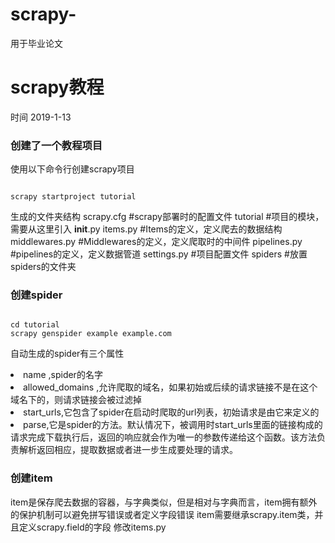 # scrapy-
用于毕业论文

scrapy教程
=========
时间 2019-1-13

### 创建了一个教程项目 

使用以下命令行创建scrapy项目
<pre><code>
scrapy startproject tutorial
</code></pre>
生成的文件夹结构
scrapy.cfg  #scrapy部署时的配置文件
tutorial    #项目的模块，需要从这里引入
__init__.py
items.py    #Items的定义，定义爬去的数据结构
middlewares.py   #Middlewares的定义，定义爬取时的中间件
pipelines.py     #pipelines的定义，定义数据管道
settings.py      #项目配置文件
spiders        #放置spiders的文件夹

### 创建spider
<pre><code>
cd tutorial
scrapy genspider example example.com
</code></pre>

自动生成的spider有三个属性
<li>name ,spider的名字</li>
<li>allowed_domains ,允许爬取的域名，如果初始或后续的请求链接不是在这个域名下的，则请求链接会被过滤掉</li>
<li>start_urls,它包含了spider在启动时爬取的url列表，初始请求是由它来定义的</li>
<li>parse,它是spider的方法。默认情况下，被调用时start_urls里面的链接构成的请求完成下载执行后，返回的响应就会作为唯一的参数传递给这个函数。该方法负责解析返回相应，提取数据或者进一步生成要处理的请求。




### 创建item
item是保存爬去数据的容器，与字典类似，但是相对与字典而言，item拥有额外的保护机制可以避免拼写错误或者定义字段错误
item需要继承scrapy.item类，并且定义scrapy.field的字段
修改items.py